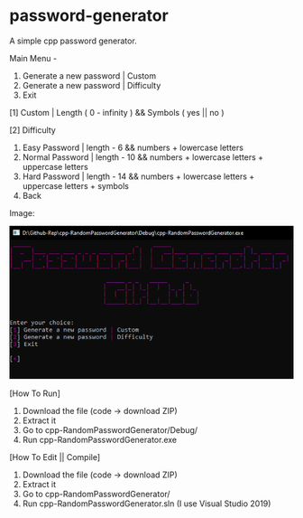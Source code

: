 # password-generator

A simple cpp password generator.

Main Menu -
1. Generate a new password | Custom
2. Generate a new password | Difficulty
3. Exit

[1] Custom | Length ( 0 - infinity ) && Symbols ( yes || no )

[2] Difficulty
1) Easy Password    | length - 6  && numbers + lowercase letters
2) Normal Password  | length - 10 && numbers + lowercase letters + uppercase letters
3) Hard Password    | length - 14 && numbers + lowercase letters + uppercase letters + symbols
4) Back

Image:

![alt text](https://github.com/Two-Apes/password-generator/blob/main/main.png?raw=true)

[How To Run]
1. Download the file (code -> download ZIP)
2. Extract it
3. Go to cpp-RandomPasswordGenerator/Debug/
4. Run cpp-RandomPasswordGenerator.exe

[How To Edit || Compile]
1. Download the file (code -> download ZIP)
2. Extract it
3. Go to cpp-RandomPasswordGenerator/
4. Run cpp-RandomPasswordGenerator.sln (I use Visual Studio 2019)
